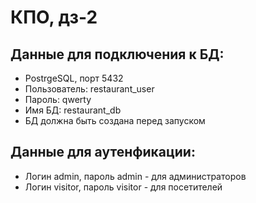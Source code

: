 # КПО, дз-2
## Данные для подключения к БД:
- PostrgeSQL, порт 5432
- Пользователь: restaurant_user
- Пароль: qwerty
- Имя БД: restaurant_db
- БД должна быть создана перед запуском
## Данные для аутенфикации:
- Логин admin, пароль admin - для администраторов
- Логин visitor, пароль visitor - для посетителей
